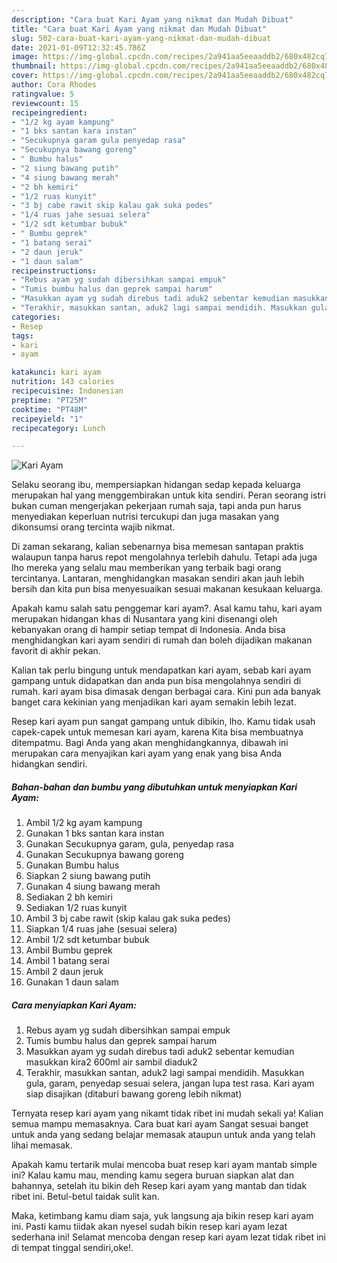 ```yaml
---
description: "Cara buat Kari Ayam yang nikmat dan Mudah Dibuat"
title: "Cara buat Kari Ayam yang nikmat dan Mudah Dibuat"
slug: 502-cara-buat-kari-ayam-yang-nikmat-dan-mudah-dibuat
date: 2021-01-09T12:32:45.786Z
image: https://img-global.cpcdn.com/recipes/2a941aa5eeaaddb2/680x482cq70/kari-ayam-foto-resep-utama.jpg
thumbnail: https://img-global.cpcdn.com/recipes/2a941aa5eeaaddb2/680x482cq70/kari-ayam-foto-resep-utama.jpg
cover: https://img-global.cpcdn.com/recipes/2a941aa5eeaaddb2/680x482cq70/kari-ayam-foto-resep-utama.jpg
author: Cora Rhodes
ratingvalue: 5
reviewcount: 15
recipeingredient:
- "1/2 kg ayam kampung"
- "1 bks santan kara instan"
- "Secukupnya garam gula penyedap rasa"
- "Secukupnya bawang goreng"
- " Bumbu halus"
- "2 siung bawang putih"
- "4 siung bawang merah"
- "2 bh kemiri"
- "1/2 ruas kunyit"
- "3 bj cabe rawit skip kalau gak suka pedes"
- "1/4 ruas jahe sesuai selera"
- "1/2 sdt ketumbar bubuk"
- " Bumbu geprek"
- "1 batang serai"
- "2 daun jeruk"
- "1 daun salam"
recipeinstructions:
- "Rebus ayam yg sudah dibersihkan sampai empuk"
- "Tumis bumbu halus dan geprek sampai harum"
- "Masukkan ayam yg sudah direbus tadi aduk2 sebentar kemudian masukkan kira2 600ml air sambil diaduk2"
- "Terakhir, masukkan santan, aduk2 lagi sampai mendidih. Masukkan gula, garam, penyedap sesuai selera, jangan lupa test rasa. Kari ayam siap disajikan (ditaburi bawang goreng lebih nikmat)"
categories:
- Resep
tags:
- kari
- ayam

katakunci: kari ayam 
nutrition: 143 calories
recipecuisine: Indonesian
preptime: "PT25M"
cooktime: "PT48M"
recipeyield: "1"
recipecategory: Lunch

---
```



![Kari Ayam](https://img-global.cpcdn.com/recipes/2a941aa5eeaaddb2/680x482cq70/kari-ayam-foto-resep-utama.jpg)

Selaku seorang ibu, mempersiapkan hidangan sedap kepada keluarga merupakan hal yang menggembirakan untuk kita sendiri. Peran seorang istri bukan cuman mengerjakan pekerjaan rumah saja, tapi anda pun harus menyediakan keperluan nutrisi tercukupi dan juga masakan yang dikonsumsi orang tercinta wajib nikmat.

Di zaman  sekarang, kalian sebenarnya bisa memesan santapan praktis walaupun tanpa harus repot mengolahnya terlebih dahulu. Tetapi ada juga lho mereka yang selalu mau memberikan yang terbaik bagi orang tercintanya. Lantaran, menghidangkan masakan sendiri akan jauh lebih bersih dan kita pun bisa menyesuaikan sesuai makanan kesukaan keluarga. 



Apakah kamu salah satu penggemar kari ayam?. Asal kamu tahu, kari ayam merupakan hidangan khas di Nusantara yang kini disenangi oleh kebanyakan orang di hampir setiap tempat di Indonesia. Anda bisa menghidangkan kari ayam sendiri di rumah dan boleh dijadikan makanan favorit di akhir pekan.

Kalian tak perlu bingung untuk mendapatkan kari ayam, sebab kari ayam gampang untuk didapatkan dan anda pun bisa mengolahnya sendiri di rumah. kari ayam bisa dimasak dengan berbagai cara. Kini pun ada banyak banget cara kekinian yang menjadikan kari ayam semakin lebih lezat.

Resep kari ayam pun sangat gampang untuk dibikin, lho. Kamu tidak usah capek-capek untuk memesan kari ayam, karena Kita bisa membuatnya ditempatmu. Bagi Anda yang akan menghidangkannya, dibawah ini merupakan cara menyajikan kari ayam yang enak yang bisa Anda hidangkan sendiri.

<!--inarticleads1-->

##### Bahan-bahan dan bumbu yang dibutuhkan untuk menyiapkan Kari Ayam:

1. Ambil 1/2 kg ayam kampung
1. Gunakan 1 bks santan kara instan
1. Gunakan Secukupnya garam, gula, penyedap rasa
1. Gunakan Secukupnya bawang goreng
1. Gunakan  Bumbu halus
1. Siapkan 2 siung bawang putih
1. Gunakan 4 siung bawang merah
1. Sediakan 2 bh kemiri
1. Sediakan 1/2 ruas kunyit
1. Ambil 3 bj cabe rawit (skip kalau gak suka pedes)
1. Siapkan 1/4 ruas jahe (sesuai selera)
1. Ambil 1/2 sdt ketumbar bubuk
1. Ambil  Bumbu geprek
1. Ambil 1 batang serai
1. Ambil 2 daun jeruk
1. Gunakan 1 daun salam




<!--inarticleads2-->

##### Cara menyiapkan Kari Ayam:

1. Rebus ayam yg sudah dibersihkan sampai empuk
1. Tumis bumbu halus dan geprek sampai harum
1. Masukkan ayam yg sudah direbus tadi aduk2 sebentar kemudian masukkan kira2 600ml air sambil diaduk2
1. Terakhir, masukkan santan, aduk2 lagi sampai mendidih. Masukkan gula, garam, penyedap sesuai selera, jangan lupa test rasa. Kari ayam siap disajikan (ditaburi bawang goreng lebih nikmat)




Ternyata resep kari ayam yang nikamt tidak ribet ini mudah sekali ya! Kalian semua mampu memasaknya. Cara buat kari ayam Sangat sesuai banget untuk anda yang sedang belajar memasak ataupun untuk anda yang telah lihai memasak.

Apakah kamu tertarik mulai mencoba buat resep kari ayam mantab simple ini? Kalau kamu mau, mending kamu segera buruan siapkan alat dan bahannya, setelah itu bikin deh Resep kari ayam yang mantab dan tidak ribet ini. Betul-betul taidak sulit kan. 

Maka, ketimbang kamu diam saja, yuk langsung aja bikin resep kari ayam ini. Pasti kamu tiidak akan nyesel sudah bikin resep kari ayam lezat sederhana ini! Selamat mencoba dengan resep kari ayam lezat tidak ribet ini di tempat tinggal sendiri,oke!.


